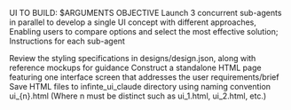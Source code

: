 UI TO BUILD: $ARGUMENTS
OBJECTIVE
Launch 3 concurrent sub-agents in parallel to develop a single UI concept with different approaches,
Enabling users to compare options and select the most effective solution;
Instructions for each sub-agent


Review the styling specifications in designs/design.json, along with reference mockups for guidance
Construct a standalone HTML page featuring one interface screen that addresses the user requirements/brief
Save HTML files to infinte_ui_claude directory using naming convention ui_{n}.html (Where n must be distinct such as ui_1.html, ui_2.html, etc.)
